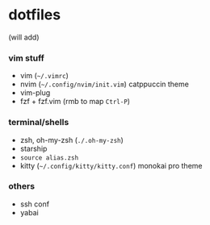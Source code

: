 # dotfiles
(will add)

### vim stuff
- vim (`~/.vimrc`)
- nvim (`~/.config/nvim/init.vim`) catppuccin theme
- vim-plug
- fzf + fzf.vim (rmb to map `Ctrl-P`) 

### terminal/shells 
- zsh, oh-my-zsh (`./.oh-my-zsh`)
- starship
- `source alias.zsh`
- kitty (`~/.config/kitty/kitty.conf`) monokai pro theme

### others
- ssh conf
- yabai
